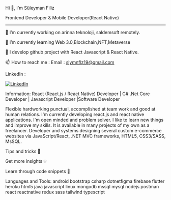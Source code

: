 Hi 👋, I'm Süleyman Filiz


Frontend Developer & Mobile Developer(React Native) 
************************************************************************************

🔭 I’m currently working on arinna teknoloji, saldemsoft  remotely.

🌱 I’m currently learning Web 3.0,Blockchain,NFT,Metaverse

🔮 I develop github project with React Javascript & React Native.

📫 How to reach me :
   Email    : slymnflz19@gmail.com

   LinkedIn : 
   
   [![LinkedIn](https://img.shields.io/badge/LinkedIn-%230077B5.svg?logo=linkedin&logoColor=white)](https://linkedin.com/in/s%C3%BCleyman-filiz-176990259/) 

Information:
React (React.js / React Native) Developer  | C# .Net Core Developer |  Javascript Developer |Software Developer

Flexible hardworking punctual, accomplished at team work and good at human relations.  I'm currently developing react.js and react native applications. I'm open minded and problem solver. I like to learn new things and improve my skills. It is available in many projects of my own as a freelancer.
Developer and systems designing several custom e-commerce websites via JavaScript/React, .NET MVC frameworks, HTML5, CSS3/SASS,  MsSQL.




Tips and tricks 📒

Get more insights 💡

Learn through code snippets 🔋



Languages and Tools:
android  bootstrap csharp  dotnetfigma firebase flutter  heroku html5 java javascript linux mongodb mssql mysql  nodejs  postman react reactnative redux sass tailwind typescript  
